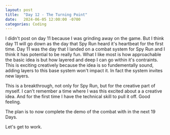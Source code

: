 ```yaml
---
layout: post
title:  "Day 12 - The Turning Point"
date:   2024-06-05 12:00:00 -0700
categories: Coding
---
```


I didn't post on day 11 because I was grinding away on the game. But I think day 11 will go down as the day that Spy Run heard it's heartbeat for the first time. Day 11 was the day
that I landed on a combat system for Spy Run and I think it has potential to be really fun. What I like most is how approachable the basic idea is but how layered and deep I can go
within it's contraints. This is exciting creatively because the idea is so fundementally sound, adding layers to this base system won't impact it. In fact the system invites new layers.

This is a breakthrough, not only for Spy Run, but for the creative part of myself. I can't remember a time where I was this excited about a a creative idea. And for the first time I have
the technical skill to pull it off. Good feeling.

The plan is to now complete the demo of the combat with in the next 19 Days.

Let's get to work.


